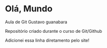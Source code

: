 # Olá, Mundo
 Aula de Git Gustavo guanabara

 Repositório criado durante o curso de Git/Github

 Adicionei essa linha diretamento pelo site!
